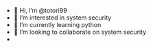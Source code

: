 - 👋 Hi, I’m @totori99
- 👀 I’m interested in system security
- 🌱 I’m currently learning python
- 💞️ I’m looking to collaborate on system security
- 

<!---
totori99/totori99 is a ✨ special ✨ repository because its `README.md` (this file) appears on your GitHub profile.
You can click the Preview link to take a look at your changes.
--->
